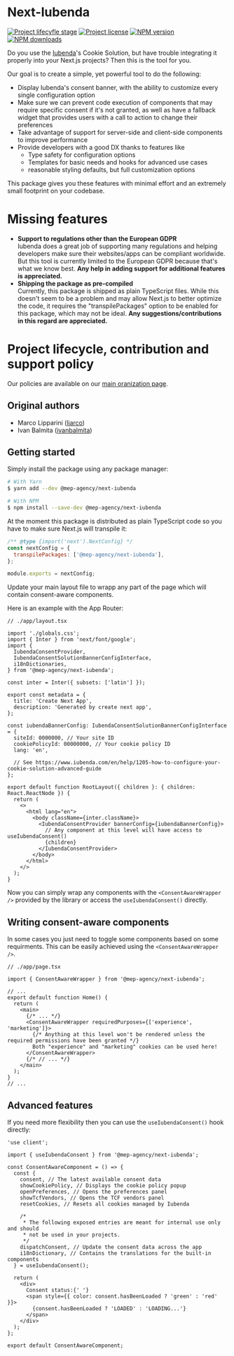 # Next-Iubenda

<span class="badge-lifecycle"><a href="https://github.com/mep-agency#lifecycle-policy" title="Check out our lifecycle stages"><img src="https://img.shields.io/badge/lifecycle-experimental-orange" alt="Project lifecyfle stage" /></a></span>
<span class="badge-license"><a href="https://github.com/mep-agency/next-iubenda" title="View this project on GitHub"><img src="https://img.shields.io/github/license/mep-agency/next-iubenda" alt="Project license" /></a></span>
<span class="badge-npmversion"><a href="https://www.npmjs.com/package/@mep-agency/next-iubenda" title="View this project on NPM"><img src="https://img.shields.io/npm/v/%40mep-agency/next-iubenda" alt="NPM version" /></a></span>
<span class="badge-npmdownloads"><a href="https://www.npmjs.com/package/@mep-agency/next-iubenda" title="View this project on NPM"><img src="https://img.shields.io/npm/dt/%40mep-agency/next-iubenda" alt="NPM downloads" /></a></span>

Do you use the [Iubenda](https://www.iubenda.com/)'s Cookie Solution, but have trouble integrating it properly into your Next.js projects? Then this is the tool for you.

Our goal is to create a simple, yet powerful tool to do the following:

- Display Iubenda's consent banner, with the ability to customize every single configuration option
- Make sure we can prevent code execution of components that may require specific consent if it's not granted, as well as have a fallback widget that provides users with a call to action to change their preferences
- Take advantage of support for server-side and client-side components to improve performance
- Provide developers with a good DX thanks to features like
  - Type safety for configuration options
  - Templates for basic needs and hooks for advanced use cases
  - reasonable styling defaults, but full customization options

This package gives you these features with minimal effort and an extremely small footprint on your codebase.

# Missing features

- **Support to regulations other than the European GDPR**  
  Iubenda does a great job of supporting many regulations and helping developers make sure their websites/apps can be compliant worldwide. But this tool is currently limited to the European GDPR because that's what we know best. **Any help in adding support for additional features is appreciated.**
- **Shipping the package as pre-compiled**  
  Currently, this package is shipped as plain TypeScript files. While this doesn't seem to be a problem and may allow Next.js to better optimize the code, it requires the "transpilePackages" option to be enabled for this package, which may not be ideal. **Any suggestions/contributions in this regard are appreciated.**

# Project lifecycle, contribution and support policy

Our policies are available on our [main oranization page](https://github.com/mep-agency#projects-lifecycle-contribution-and-support-policy).

## Original authors

- Marco Lipparini ([liarco](https://github.com/liarco))
- Ivan Balmita ([ivanbalmita](https://github.com/ivanbalmita))

## Getting started

Simply install the package using any package manager:

```bash
# With Yarn
$ yarn add --dev @mep-agency/next-iubenda

# With NPM
$ npm install --save-dev @mep-agency/next-iubenda
```

At the moment this package is distributed as plain TypeScript code so you have to make sure Next.js will transpile it:

```js
/** @type {import('next').NextConfig} */
const nextConfig = {
  transpilePackages: ['@mep-agency/next-iubenda'],
};

module.exports = nextConfig;
```

Update your main layout file to wrapp any part of the page which will contain consent-aware components.

Here is an example with the App Router:

```tsx
// ./app/layout.tsx

import './globals.css';
import { Inter } from 'next/font/google';
import {
  IubendaConsentProvider,
  IubendaConsentSolutionBannerConfigInterface,
  i18nDictionaries,
} from '@mep-agency/next-iubenda';

const inter = Inter({ subsets: ['latin'] });

export const metadata = {
  title: 'Create Next App',
  description: 'Generated by create next app',
};

const iubendaBannerConfig: IubendaConsentSolutionBannerConfigInterface = {
  siteId: 0000000, // Your site ID
  cookiePolicyId: 00000000, // Your cookie policy ID
  lang: 'en',

  // See https://www.iubenda.com/en/help/1205-how-to-configure-your-cookie-solution-advanced-guide
};

export default function RootLayout({ children }: { children: React.ReactNode }) {
  return (
    <>
      <html lang="en">
        <body className={inter.className}>
          <IubendaConsentProvider bannerConfig={iubendaBannerConfig}>
            // Any component at this level will have access to useIubendaConsent()
            {children}
          </IubendaConsentProvider>
        </body>
      </html>
    </>
  );
}
```

Now you can simply wrap any components with the `<ConsentAwareWrapper />` provided by the library or access the `useIubendaConsent()` directly.

## Writing consent-aware components

In some cases you just need to toggle some components based on some requirments. This can be easily achieved using the `<ConsentAwareWrapper />`.

```tsx
// ./app/page.tsx

import { ConsentAwareWrapper } from '@mep-agency/next-iubenda';

// ...
export default function Home() {
  return (
    <main>
      {/* ... */}
      <ConsentAwareWrapper requiredPurposes={['experience', 'marketing']}>
        {/* Anything at this level won't be rendered unless the required permissions have been granted */}
        Both "experience" and "marketing" cookies can be used here!
      </ConsentAwareWrapper>
      {/* // ... */}
    </main>
  );
}
// ...
```

## Advanced features

If you need more flexibility then you can use the `useIubendaConsent()` hook directly:

```tsx
'use client';

import { useIubendaConsent } from '@mep-agency/next-iubenda';

const ConsentAwareComponent = () => {
  const {
    consent, // The latest available consent data
    showCookiePolicy, // Displays the cookie policy popup
    openPreferences, // Opens the preferences panel
    showTcfVendors, // Opens the TCF vendors panel
    resetCookies, // Resets all cookies managed by Iubenda

    /*
     * The following exposed entries are meant for internal use only and should
     * not be used in your projects.
     */
    dispatchConsent, // Update the consent data across the app
    i18nDictionary, // Contains the translations for the built-in components
  } = useIubendaConsent();

  return (
    <div>
      Consent status:{' '}
      <span style={{ color: consent.hasBeenLoaded ? 'green' : 'red' }}>
        {consent.hasBeenLoaded ? 'LOADED' : 'LOADING...'}
      </span>
    </div>
  );
};

export default ConsentAwareComponent;
```
